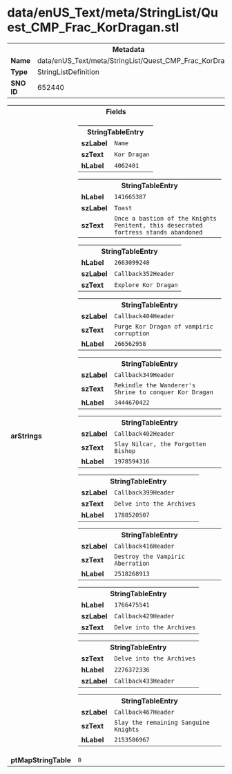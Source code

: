 <h1>data/enUS_Text/meta/StringList/Quest_CMP_Frac_KorDragan.stl</h1><table><tr><th colspan="100%">Metadata</th></tr><tr><td><b>Name</b></td><td>data/enUS_Text/meta/StringList/Quest_CMP_Frac_KorDragan.stl</td></tr><tr><td><b>Type</b></td><td>StringListDefinition</td></tr><tr><td><b>SNO ID</b></td><td>652440</td></tr></table>

<table><tr><th colspan="100%">Fields</th></tr><tr><td><b>arStrings</b></td><td><table><tr><th colspan="100%">StringTableEntry</th></tr><tr><td><b>szLabel</b></td><td><code>Name</code></td></tr><tr><td><b>szText</b></td><td><code>Kor Dragan</code></td></tr><tr><td><b>hLabel</b></td><td><code>4062401</code></td></tr></table>


<table><tr><th colspan="100%">StringTableEntry</th></tr><tr><td><b>hLabel</b></td><td><code>141665387</code></td></tr><tr><td><b>szLabel</b></td><td><code>Toast</code></td></tr><tr><td><b>szText</b></td><td><code>Once a bastion of the Knights Penitent, this desecrated fortress stands abandoned</code></td></tr></table>


<table><tr><th colspan="100%">StringTableEntry</th></tr><tr><td><b>hLabel</b></td><td><code>2663099248</code></td></tr><tr><td><b>szLabel</b></td><td><code>Callback352Header</code></td></tr><tr><td><b>szText</b></td><td><code>Explore Kor Dragan</code></td></tr></table>


<table><tr><th colspan="100%">StringTableEntry</th></tr><tr><td><b>szLabel</b></td><td><code>Callback404Header</code></td></tr><tr><td><b>szText</b></td><td><code>Purge Kor Dragan of vampiric corruption</code></td></tr><tr><td><b>hLabel</b></td><td><code>266562958</code></td></tr></table>


<table><tr><th colspan="100%">StringTableEntry</th></tr><tr><td><b>szLabel</b></td><td><code>Callback349Header</code></td></tr><tr><td><b>szText</b></td><td><code>Rekindle the Wanderer's Shrine to conquer Kor Dragan</code></td></tr><tr><td><b>hLabel</b></td><td><code>3444670422</code></td></tr></table>


<table><tr><th colspan="100%">StringTableEntry</th></tr><tr><td><b>szLabel</b></td><td><code>Callback402Header</code></td></tr><tr><td><b>szText</b></td><td><code>Slay Nilcar, the Forgotten Bishop</code></td></tr><tr><td><b>hLabel</b></td><td><code>1978594316</code></td></tr></table>


<table><tr><th colspan="100%">StringTableEntry</th></tr><tr><td><b>szLabel</b></td><td><code>Callback399Header</code></td></tr><tr><td><b>szText</b></td><td><code>Delve into the Archives</code></td></tr><tr><td><b>hLabel</b></td><td><code>1788520507</code></td></tr></table>


<table><tr><th colspan="100%">StringTableEntry</th></tr><tr><td><b>szLabel</b></td><td><code>Callback416Header</code></td></tr><tr><td><b>szText</b></td><td><code>Destroy the Vampiric Aberration</code></td></tr><tr><td><b>hLabel</b></td><td><code>2518268913</code></td></tr></table>


<table><tr><th colspan="100%">StringTableEntry</th></tr><tr><td><b>hLabel</b></td><td><code>1766475541</code></td></tr><tr><td><b>szLabel</b></td><td><code>Callback429Header</code></td></tr><tr><td><b>szText</b></td><td><code>Delve into the Archives</code></td></tr></table>


<table><tr><th colspan="100%">StringTableEntry</th></tr><tr><td><b>szText</b></td><td><code>Delve into the Archives</code></td></tr><tr><td><b>hLabel</b></td><td><code>2276372336</code></td></tr><tr><td><b>szLabel</b></td><td><code>Callback433Header</code></td></tr></table>


<table><tr><th colspan="100%">StringTableEntry</th></tr><tr><td><b>szLabel</b></td><td><code>Callback467Header</code></td></tr><tr><td><b>szText</b></td><td><code>Slay the remaining Sanguine Knights</code></td></tr><tr><td><b>hLabel</b></td><td><code>2153586967</code></td></tr></table>


</td></tr><tr><td><b>ptMapStringTable</b></td><td><code>0</code></td></tr></table>

